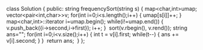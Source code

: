 class Solution {
public:
string frequencySort(string s) {
map<char,int>umap;
vector<pair<int,char>>v;
for(int i=0;i<s.length();i++)
{
umap[s[i]]++;
}
map<char,int>::iterator i=umap.begin();
while(i!=umap.end())
{
v.push_back({i->second,i->first});
i++;
}
​
sort(v.rbegin(), v.rend());
string ans="";
for(int i=0;i<v.size();i++)
{
int t = v[i].first;
while(t--)
{
ans += v[i].second;
}
}
​
return ans;
​
}
};